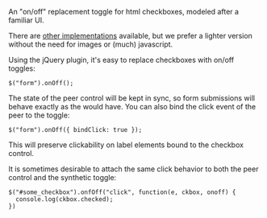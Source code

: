 An "on/off" replacement toggle for html checkboxes, modeled after a familiar UI.

There are [other implementations](http://awardwinningfjords.com/2009/06/16/iphone-style-checkboxes.html)
available, but we prefer a lighter version without the need for images or (much) javascript.

Using the jQuery plugin, it's easy to replace checkboxes with on/off toggles:

    $("form").onOff();

The state of the peer control will be kept in sync, so form submissions will behave exactly
as the would have. You can also bind the click event of the peer to the toggle:

    $("form").onOff({ bindClick: true });

This will preserve clickability on label elements bound to the checkbox control.

It is sometimes desirable to attach the same click behavior to both the peer control and the
synthetic toggle:

    $("#some_checkbox").onfOff("click", function(e, ckbox, onoff) {
      console.log(ckbox.checked);
    })